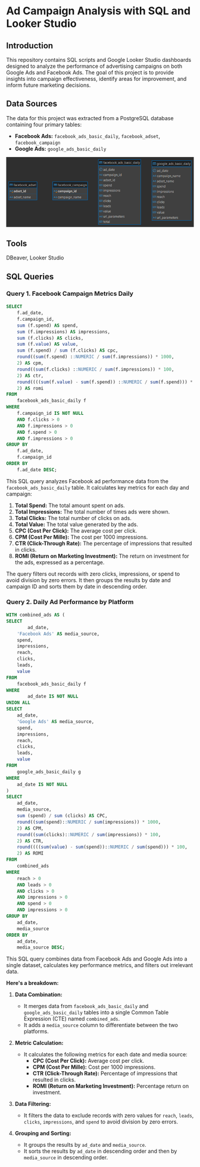 # Ad Campaign Analysis with SQL and Looker Studio

## Introduction
This repository contains SQL scripts and Google Looker Studio dashboards designed to analyze the performance of advertising campaigns on both Google Ads and Facebook Ads. The goal of this project is to provide insights into campaign effectiveness, identify areas for improvement, and inform future marketing decisions.

## Data Sources
The data for this project was extracted from a PostgreSQL database containing four primary tables:
* **Facebook Ads:** `facebook_ads_basic_daily`, `facebook_adset`, `facebook_campaign`
* **Google Ads:** `google_ads_basic_daily`
  
![Facebook_and_Google_ads](1.png)

## Tools
DBeaver, Looker Studio

## SQL Queries

### Query 1. Facebook Campaign Metrics Daily

~~~SQL
SELECT
	f.ad_date,
	f.campaign_id,
	sum (f.spend) AS spend,
	sum (f.impressions) AS impressions,
	sum (f.clicks) AS clicks,
	sum (f.value) AS value,
	sum (f.spend) / sum (f.clicks) AS cpc,
	round((sum(f.spend) ::NUMERIC / sum(f.impressions)) * 1000,
	2) AS cpm,
	round((sum(f.clicks) ::NUMERIC / sum(f.impressions)) * 100,
	2) AS ctr,
	round((((sum(f.value) - sum(f.spend)) ::NUMERIC / sum(f.spend))) * 100,
	2) AS romi
FROM
	facebook_ads_basic_daily f
WHERE 
	f.campaign_id IS NOT NULL
	AND f.clicks > 0
	AND f.impressions > 0
	AND f.spend > 0
	AND f.impressions > 0
GROUP BY 
	f.ad_date,
	f.campaign_id
ORDER BY
	f.ad_date DESC;
 ~~~

This SQL query analyzes Facebook ad performance data from the `facebook_ads_basic_daily` table. It calculates key metrics for each day and campaign:

1. **Total Spend:** The total amount spent on ads.
2. **Total Impressions:** The total number of times ads were shown.
3. **Total Clicks:** The total number of clicks on ads.
4. **Total Value:** The total value generated by the ads.
5. **CPC (Cost Per Click):** The average cost per click.
6. **CPM (Cost Per Mille):** The cost per 1000 impressions.
7. **CTR (Click-Through Rate):** The percentage of impressions that resulted in clicks.
8. **ROMI (Return on Marketing Investment):** The return on investment for the ads, expressed as a percentage.

The query filters out records with zero clicks, impressions, or spend to avoid division by zero errors. It then groups the results by date and campaign ID and sorts them by date in descending order.

### Query 2. Daily Ad Performance by Platform 

~~~SQL
WITH combined_ads AS (
SELECT
		ad_date,
	'Facebook Ads' AS media_source,
	spend,
	impressions,
	reach,
	clicks,
	leads,
	value
FROM
	facebook_ads_basic_daily f
WHERE
		ad_date IS NOT NULL
UNION ALL
SELECT
	ad_date,
	'Google Ads' AS media_source,
	spend,
	impressions,
	reach,
	clicks,
	leads,
	value
FROM
	google_ads_basic_daily g
WHERE
	ad_date IS NOT NULL
)
SELECT
	ad_date,
	media_source,
	sum (spend) / sum (clicks) AS CPC,
	round((sum(spend)::NUMERIC / sum(impressions)) * 1000,
	2) AS CPM,
	round((sum(clicks)::NUMERIC / sum(impressions)) * 100,
	2) AS CTR,
	round((((sum(value) - sum(spend))::NUMERIC / sum(spend))) * 100,
	2) AS ROMI
FROM
	combined_ads
WHERE
	reach > 0
	AND leads > 0
	AND clicks > 0
	AND impressions > 0
	AND spend > 0
	AND impressions > 0
GROUP BY
	ad_date,
	media_source
ORDER BY
	ad_date,
	media_source DESC;
~~~

This SQL query combines data from Facebook Ads and Google Ads into a single dataset, calculates key performance metrics, and filters out irrelevant data.

**Here's a breakdown:**

1. **Data Combination:**
   - It merges data from `facebook_ads_basic_daily` and `google_ads_basic_daily` tables into a single Common Table Expression (CTE) named `combined_ads`.
   - It adds a `media_source` column to differentiate between the two platforms.

2. **Metric Calculation:**
   - It calculates the following metrics for each date and media source:
     - **CPC (Cost Per Click):** Average cost per click.
     - **CPM (Cost Per Mille):** Cost per 1000 impressions.
     - **CTR (Click-Through Rate):** Percentage of impressions that resulted in clicks.
     - **ROMI (Return on Marketing Investment):** Percentage return on investment.

3. **Data Filtering:**
   - It filters the data to exclude records with zero values for `reach`, `leads`, `clicks`, `impressions`, and `spend` to avoid division by zero errors.

4. **Grouping and Sorting:**
   - It groups the results by `ad_date` and `media_source`.
   - It sorts the results by `ad_date` in descending order and then by `media_source` in descending order.

 
